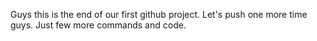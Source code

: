 Guys this is the end of our first github project.
Let's push one more time guys.
Just few more commands and code.
